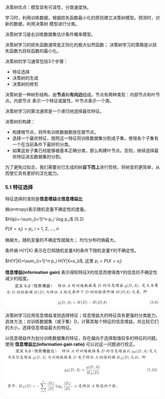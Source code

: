 决策树优点：模型具有可读性，分类速度快。

学习时，利用训练数据，根据损失函数最小化的原则建立决策树模型。预测时，对新的数据，利用决策树
模型进行分类。

决策树学习是右训练数据集估计条件概率模型。

决策树学习的损失函数通常是正则化的极大似然函数； 决策树学习的策略是以损失函数为目标函数的最小化。

决策树的学习通常包括3个步骤：
- 特征选择
- 决策树的生成
- 决策树的修剪

决策树是一种树形结构，由**节点**和**有向边**组成。节点有两种类型：内部节点和叶节点。内部节点
表示一个特征或属性，叶节点表示一个类。

决策树学习的算法通常是一个递归地选择最优特征。

决策树的构建：
- 构建根节点，将所有训练数据都放在跟节点。
- 选择一个最优特征，按照这一特征将训练数据集分割成子集，使得各个子集有一个在当前条件下最好的分类。
- 如果这些子集已经能够被基本正确分类，那么构建叶节点。否则，继续选择最优特征进去数据集的分割。

为了避免过拟合，我们需要对已生成的树**自下而上**进行剪枝，将树变的更简单，从而使它具有更好的泛化能力。

### 5.1 特征选择
特征选择的准则是**信息增益**或**信息增益比**

熵(entropy)表示随机变量不确定性的度量。

$H(p)=-\sum_{i=1}^n p_i \log p_i$ (5.2)

$P(X=x_i)=p_i$, i = 1, 2, ..., n

熵越大，随机变量的不确定性就越大； 均匀分布时熵最大。

条件熵 H(Y|X) 表示在已知随机变量X的条件下随机变量Y的不确定性。

$H(Y|X)=\sum_{i=1}^n p_i H(Y|X=x_i)$, 这里
$p_i = P(X=x_i)$

**信息增益(information gain)** 表示得知特征X的信息而使得类Y的信息的不确定性减少的程度。
![定义](/pictures/information-gain-def.png)

决策树学习应用信息增益准则选择特征；信息增益大的特征具有更强的分类能力。 具体方法：对训练数据集（或子集）D，计算其每个特征的信息增益，并比较它们的大小，选择信息增益最大的特征。

以信息增益作为划分训练数据集的特征，存在偏向于选择取值较多的特征的问题。使用 **信息增益比(information gain ratio)** 可以对这一问题进行校正。
![定义](/pictures/information-gain-ratio.png)
